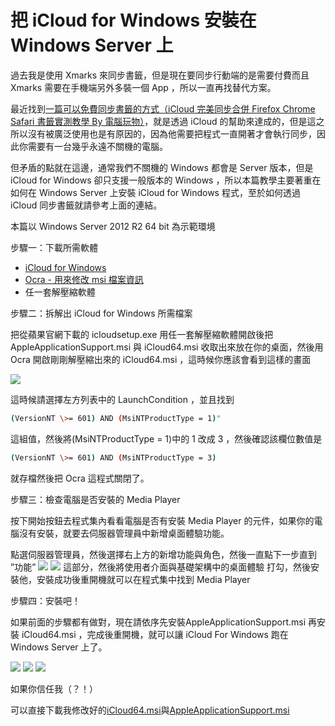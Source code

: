 # 把 iCloud for Windows 安裝在 Windows Server 上 

過去我是使用 Xmarks 來同步書籤，但是現在要同步行動端的是需要付費而且 Xmarks 需要在手機端另外多裝一個 App ，所以一直再找替代方案。

最近找到[一篇可以免費同步書籤的方式（iCloud 完美同步合併 Firefox Chrome Safari 書籤實測教學 By 電腦玩物）](http://www.playpcesor.com/2013/09/icloud-firefox-chrome-safari.html)，就是透過 iCloud 的幫助來達成的，但是這之所以沒有被廣泛使用也是有原因的，因為他需要把程式一直開著才會執行同步，因此你需要有一台幾乎永遠不關機的電腦。

但矛盾的點就在這邊，通常我們不關機的 Windows 都會是 Server 版本，但是 iCloud for Windows 卻只支援一般版本的 Windows ，所以本篇教學主要著重在如何在 Windows Server 上安裝 iCloud for Windows 程式，至於如何透過 iCloud 同步書籤就請參考上面的連結。



本篇以 Windows Server 2012 R2 64 bit 為示範環境

步驟一：下載所需軟體

* [iCloud for Windows](https://support.apple.com/zh-tw/HT204283)
* [Ocra - 用來修改 msi 檔案資訊](https://msdn.microsoft.com/zh-tw/library/aa370557.aspx)
* 任一套解壓縮軟體

步驟二：拆解出 iCloud for Windows 所需檔案

把從蘋果官網下載的 icloudsetup.exe 用任一套解壓縮軟體開啟後把 AppleApplicationSupport.msi 與 iCloud64.msi 收取出來放在你的桌面，然後用 Ocra 開啟剛剛解壓縮出來的 iCloud64.msi ，這時候你應該會看到這樣的畫面

![](https://photo.hy31.net/2016/iCloud/1.png)

這時候請選擇左方列表中的 LaunchCondition ，並且找到

```sh
(VersionNT \>= 601) AND (MsiNTProductType = 1)"
```

這組值，然後將(MsiNTProductType = 1)中的 1 改成 3 ，然後確認該欄位數值是

```sh
(VersionNT \>= 601) AND (MsiNTProductType = 3)
```

就存檔然後把 Ocra 這程式關閉了。

步驟三：檢查電腦是否安裝的 Media Player

按下開始按鈕去程式集內看看電腦是否有安裝 Media Player 的元件，如果你的電腦沒有安裝，就要去伺服器管理員中新增桌面體驗功能。

點選伺服器管理員，然後選擇右上方的新增功能與角色，然後一直點下一步直到 ”功能”
![](https://photo.hy31.net/2016/iCloud/3.png)
![](https://photo.hy31.net/2016/iCloud/4.png)
這部分，然後將使用者介面與基礎架構中的桌面體驗 打勾，然後安裝他，安裝成功後重開機就可以在程式集中找到 Media Player

步驟四：安裝吧！

如果前面的步驟都有做對，現在請依序先安裝AppleApplicationSupport.msi 再安裝 iCloud64.msi ，完成後重開機，就可以讓 iCloud For Windows 跑在 Windows Server 上了。

![](https://photo.hy31.net/2016/iCloud/2.png)
![](https://photo.hy31.net/2016/iCloud/98.png)
![](https://photo.hy31.net/2016/iCloud/99.png)

如果你信任我（？！）

可以直接下載我修改好的[iCloud64.msi](https://www.dropbox.com/s/1lc0kzaujvz4eie/iCloud64.msi?dl=1)與[AppleApplicationSupport.msi](https://www.dropbox.com/s/bfr4yaqik5ou20h/AppleApplicationSupport.msi?dl=1)



